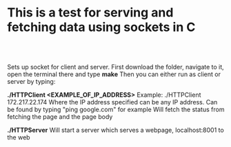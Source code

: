 # This is a test for serving and fetching data using sockets in C

<br>
<br>




Sets up socket for client and server.
First download the folder, navigate to it, open the terminal there and type **make**
Then you can either run as client or server by typing:

**./HTTPClient <EXAMPLE_OF_IP_ADDRESS>**
Example: ./HTTPClient 172.217.22.174
Where the IP address specified can be any IP address. Can be found by typing "ping google.com" for example
Will fetch the status from fetching the page and the page body

**./HTTPServer**
Will start a server which serves a webpage, localhost:8001 to the web
